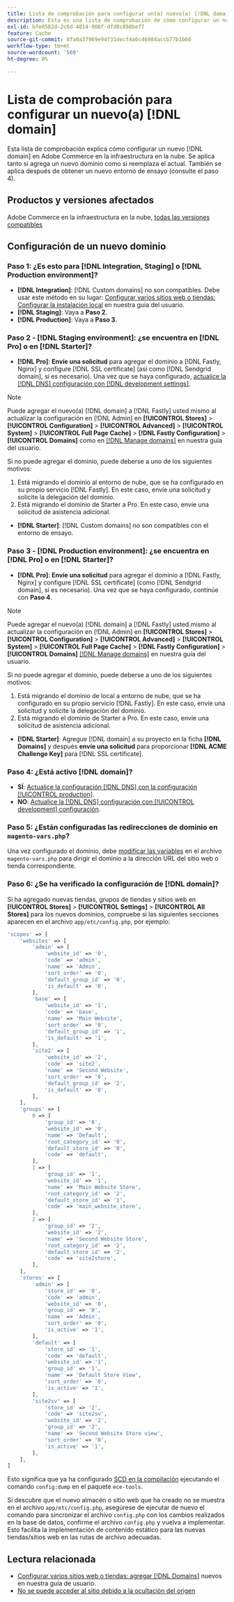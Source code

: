 ```yaml
---
title: Lista de comprobación para configurar un(a) nuevo(a) [!DNL domain]
description: Esta es una lista de comprobación de cómo configurar un nuevo  [!DNL domain] en Adobe Commerce en la infraestructura en la nube.
exl-id: bfe0582d-2c6d-4814-908f-dfd8c898bef7
feature: Cache
source-git-commit: 8fa0a37969e94f31decf4a6c46984accb77b1b66
workflow-type: tm+mt
source-wordcount: '569'
ht-degree: 0%

---
```


# Lista de comprobación para configurar un nuevo(a) [!DNL domain]

Esta lista de comprobación explica cómo configurar un nuevo [!DNL domain] en Adobe Commerce en la infraestructura en la nube. Se aplica tanto si agrega un nuevo dominio como si reemplaza el actual. También se aplica después de obtener un nuevo entorno de ensayo (consulte el paso 4).

## Productos y versiones afectados

Adobe Commerce en la infraestructura en la nube, [todas las versiones compatibles](https://www.adobe.com/content/dam/cc/en/legal/terms/enterprise/pdfs/Adobe-Commerce-Software-Lifecycle-Policy.pdf)

## Configuración de un nuevo dominio

### Paso 1: ¿Es esto para [!DNL Integration, Staging] o [!DNL Production environment]?

* **[!DNL Integration]**: [!DNL Custom domains] no son compatibles. Debe usar este método en su lugar: [Configurar varios sitios web o tiendas: Configurar la instalación local](https://experienceleague.adobe.com/docs/commerce-cloud-service/user-guide/configure-store/multiple-sites.html#add-new-domains) en nuestra guía del usuario.
* **[!DNL Staging]**: Vaya a **Paso 2**.
* **[!DNL Production]**: Vaya a **Paso 3**.

### Paso 2 - [!DNL Staging environment]: ¿se encuentra en [!DNL Pro] o en [!DNL Starter]?

* **[!DNL Pro]**: **Envíe una solicitud** para agregar el dominio a [!DNL Fastly, Nginx] y configure [!DNL SSL certificate] (así como [!DNL Sendgrid domain], si es necesario). Una vez que se haya configurado, [actualice la [!DNL DNS] configuración con [!DNL development settings]](https://experienceleague.adobe.com/docs/commerce-cloud-service/user-guide/cdn/setup-fastly/fastly-configuration.html#update-dns-configuration-with-development-settings).

>[!NOTE]
>
>Puede agregar el nuevo(a) [!DNL domain] a [!DNL Fastly] usted mismo al actualizar la configuración en [!DNL Admin] en **[!UICONTROL Stores]** > **[!UICONTROL Configuration]** > **[!UICONTROL Advanced]** > **[!UICONTROL System]** > **[!UICONTROL Full Page Cache]** > **[!DNL Fastly Configuration]** > **[!UICONTROL Domains]** como en [[!DNL Manage domains]](https://experienceleague.adobe.com/docs/commerce-cloud-service/user-guide/cdn/setup-fastly/fastly-custom-cache-configuration.html#manage-domains) en nuestra guía del usuario.
>
>Si no puede agregar el dominio, puede deberse a uno de los siguientes motivos:
>
>1. Está migrando el dominio al entorno de nube, que se ha configurado en su propio servicio [!DNL Fastly]. En este caso, envíe una solicitud y solicite la delegación del dominio.
>1. Está migrando el dominio de Starter a Pro. En este caso, envíe una solicitud de asistencia adicional.

* **[!DNL Starter]**: [!DNL Custom domains] no son compatibles con el entorno de ensayo.

### Paso 3 - [!DNL Production environment]: ¿se encuentra en [!DNL Pro] o en [!DNL Starter]?

* **[!DNL Pro]**: **Envíe una solicitud** para agregar el dominio a [!DNL Fastly, Nginx] y configure [!DNL SSL certificate] (como [!DNL Sendgrid domain], si es necesario). Una vez que se haya configurado, continúe con **Paso 4**.

>[!NOTE]
>
>Puede agregar el nuevo(a) [!DNL domain] a [!DNL Fastly] usted mismo al actualizar la configuración en [!DNL Admin] en **[!UICONTROL Stores]** > **[!UICONTROL Configuration]** > **[!UICONTROL Advanced]** > **[!UICONTROL System]** > **[!UICONTROL Full Page Cache]** > **[!DNL Fastly Configuration]** > **[!UICONTROL Domains]** [[!DNL Manage domains]](https://experienceleague.adobe.com/docs/commerce-cloud-service/user-guide/cdn/setup-fastly/fastly-custom-cache-configuration.html#manage-domains) en nuestra guía del usuario.
>
>
>Si no puede agregar el dominio, puede deberse a uno de los siguientes motivos:
>
>1. Está migrando el dominio de local a entorno de nube, que se ha configurado en su propio servicio [!DNL Fastly]. En este caso, envíe una solicitud y solicite la delegación del dominio.
>1. Está migrando el dominio de Starter a Pro. En este caso, envíe una solicitud de asistencia adicional.

* **[!DNL Starter]**: Agregue [!DNL domain] a su proyecto en la ficha **[!DNL Domains]** y después **envíe una solicitud** para proporcionar **[!DNL ACME Challenge Key]** para [!DNL SSL certificate].

### Paso 4: ¿Está activo [!DNL domain]?

* **SÍ**: [Actualice la configuración [!DNL DNS] con la configuración [!UICONTROL production]](https://experienceleague.adobe.com/docs/commerce-cloud-service/user-guide/launch/checklist.html#update-dns-configuration-with-production-settings).
* **NO**: [Actualice la [!DNL DNS] configuración con [!UICONTROL development] configuración](https://experienceleague.adobe.com/docs/commerce-cloud-service/user-guide/cdn/setup-fastly/fastly-configuration.html#update-dns-configuration-with-development-settings).

### Paso 5: ¿Están configuradas las redirecciones de dominio en `magento-vars.php`?

Una vez configurado el dominio, debe [modificar las variables](https://experienceleague.adobe.com/en/docs/commerce-on-cloud/user-guide/configure-store/multiple-sites#modify-variables) en el archivo `magento-vars.php` para dirigir el dominio a la dirección URL del sitio web o tienda correspondiente.

### Paso 6: ¿Se ha verificado la configuración de [!DNL domain]?

Si ha agregado nuevas tiendas, grupos de tiendas y sitios web en **[!UICONTROL Stores]** > **[!UICONTROL Settings]** > **[!UICONTROL All Stores]** para los nuevos dominios, compruebe si las siguientes secciones aparecen en el archivo `app/etc/config.php`, por ejemplo:

```php
'scopes' => [
    'websites' => [
        'admin' => [
            'website_id' => '0',
            'code' => 'admin',
            'name' => 'Admin',
            'sort_order' => '0',
            'default_group_id' => '0',
            'is_default' => '0',
        ],
        'base' => [
            'website_id' => '1',
            'code' => 'base',
            'name' => 'Main Website',
            'sort_order' => '0',
            'default_group_id' => '1',
            'is_default' => '1',
        ],
        'site2' => [
            'website_id' => '2',
            'code' => 'site2',
            'name' => 'Second Website',
            'sort_order' => '0',
            'default_group_id' => '2',
            'is_default' => '0',
        ],
    ],
    'groups' => [
        0 => [
            'group_id' => '0',
            'website_id' => '0',
            'name' => 'Default',
            'root_category_id' => '0',
            'default_store_id' => '0',
            'code' => 'default',
        ],
        1 => [
            'group_id' => '1',
            'website_id' => '1',
            'name' => 'Main Website Store',
            'root_category_id' => '2',
            'default_store_id' => '1',
            'code' => 'main_website_store',
        ],
        2 => [
            'group_id' => '2',
            'website_id' => '2',
            'name' => 'Second Website Store',
            'root_category_id' => '2',
            'default_store_id' => '2',
            'code' => 'site2store',
        ],
    ],
    'stores' => [
        'admin' => [
            'store_id' => '0',
            'code' => 'admin',
            'website_id' => '0',
            'group_id' => '0',
            'name' => 'Admin',
            'sort_order' => '0',
            'is_active' => '1',
        ],
        'default' => [
            'store_id' => '1',
            'code' => 'default',
            'website_id' => '1',
            'group_id' => '1',
            'name' => 'Default Store View',
            'sort_order' => '0',
            'is_active' => '1',
        ],
        'site2sv' => [
            'store_id' => '2',
            'code' => 'site2sv',
            'website_id' => '2',
            'group_id' => '2',
            'name' => 'Second Website Store view',
            'sort_order' => '0',
            'is_active' => '1',
        ],
    ],
]
```

Esto significa que ya ha configurado [SCD en la compilación](https://experienceleague.adobe.com/en/docs/commerce-on-cloud/user-guide/develop/deploy/static-content#setting-the-scd-on-build) ejecutando el comando `config:dump` en el paquete `ece-tools`.

Si descubre que el nuevo almacén o sitio web que ha creado no se muestra en el archivo `app/etc/config.php`, asegúrese de ejecutar de nuevo el comando para sincronizar el archivo `config.php` con los cambios realizados en la base de datos, confirme el archivo `config.php` y vuelva a implementar. Esto facilita la implementación de contenido estático para las nuevas tiendas/sitios web en las rutas de archivo adecuadas.

## Lectura relacionada

* [Configurar varios sitios web o tiendas: agregar  [!DNL Domains]](https://experienceleague.adobe.com/docs/commerce-cloud-service/user-guide/configure-store/multiple-sites.html#add-new-domains) nuevos en nuestra guía de usuario.
* [No se puede acceder al sitio debido a la ocultación del origen](https://experienceleague.adobe.com/en/docs/experience-cloud-kcs/kbarticles/ka-26856)
